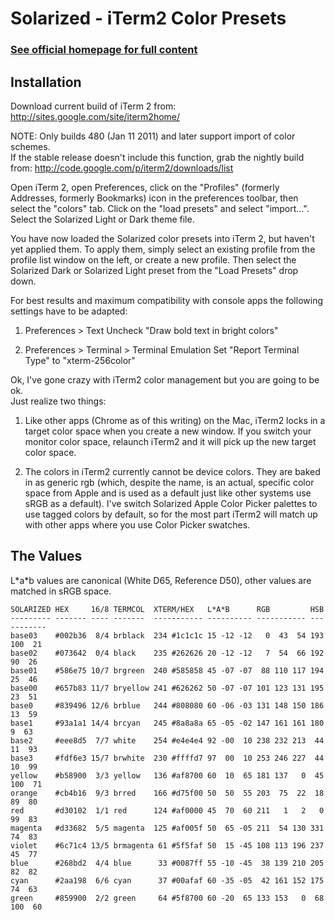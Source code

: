 Solarized - iTerm2 Color Presets
================================

### [See official homepage for full content](http://ethanschoonover.com/solarized)

Installation
------------

Download current build of iTerm 2 from: <http://sites.google.com/site/iterm2home/>

NOTE: Only builds 480 (Jan 11 2011) and later support import of color schemes.  
If the stable release doesn't include this function, grab the nightly build 
from: <http://code.google.com/p/iterm2/downloads/list>

Open iTerm 2, open Preferences, click on the "Profiles" (formerly Addresses, 
formerly Bookmarks) icon in the preferences toolbar, then select the "colors" 
tab. Click on the "load presets" and select "import...". Select the Solarized 
Light or Dark theme file.

You have now loaded the Solarized color presets into iTerm 2, but haven't yet 
applied them. To apply them, simply select an existing profile from the profile 
list window on the left, or create a new profile. Then select the Solarized 
Dark or Solarized Light preset from the "Load Presets" drop down.

For best results and maximum compatibility with console apps the following
settings have to be adapted:

1. Preferences > Text
   Uncheck "Draw bold text in bright colors"

2. Preferences > Terminal > Terminal Emulation
   Set "Report Terminal Type" to "xterm-256color"

Ok, I've gone crazy with iTerm2 color management but you are going to be ok.  
Just realize two things:

1. Like other apps (Chrome as of this writing) on the Mac, iTerm2 locks in 
   a target color space when you create a new window. If you switch your 
   monitor color space, relaunch iTerm2 and it will pick up the new target 
   color space.

2. The colors in iTerm2 currently cannot be device colors. They are baked in as 
   generic rgb (which, despite the name, is an actual, specific color space 
   from Apple and is used as a default just like other systems use sRGB as 
   a default). I've switch Solarized Apple Color Picker palettes to use tagged 
   colors by default, so for the most part iTerm2 will match up with other apps 
   where you use Color Picker swatches.

The Values
----------

L\*a\*b values are canonical (White D65, Reference D50), other values are 
matched in sRGB space.

    SOLARIZED HEX     16/8 TERMCOL  XTERM/HEX   L*A*B      RGB         HSB
    --------- ------- ---- -------  ----------- ---------- ----------- -----------
    base03    #002b36  8/4 brblack  234 #1c1c1c 15 -12 -12   0  43  54 193 100  21
    base02    #073642  0/4 black    235 #262626 20 -12 -12   7  54  66 192  90  26
    base01    #586e75 10/7 brgreen  240 #585858 45 -07 -07  88 110 117 194  25  46
    base00    #657b83 11/7 bryellow 241 #626262 50 -07 -07 101 123 131 195  23  51
    base0     #839496 12/6 brblue   244 #808080 60 -06 -03 131 148 150 186  13  59
    base1     #93a1a1 14/4 brcyan   245 #8a8a8a 65 -05 -02 147 161 161 180   9  63
    base2     #eee8d5  7/7 white    254 #e4e4e4 92 -00  10 238 232 213  44  11  93
    base3     #fdf6e3 15/7 brwhite  230 #ffffd7 97  00  10 253 246 227  44  10  99
    yellow    #b58900  3/3 yellow   136 #af8700 60  10  65 181 137   0  45 100  71
    orange    #cb4b16  9/3 brred    166 #d75f00 50  50  55 203  75  22  18  89  80
    red       #d30102  1/1 red      124 #af0000 45  70  60 211   1   2   0  99  83
    magenta   #d33682  5/5 magenta  125 #af005f 50  65 -05 211  54 130 331  74  83
    violet    #6c71c4 13/5 brmagenta 61 #5f5faf 50  15 -45 108 113 196 237  45  77
    blue      #268bd2  4/4 blue      33 #0087ff 55 -10 -45  38 139 210 205  82  82
    cyan      #2aa198  6/6 cyan      37 #00afaf 60 -35 -05  42 161 152 175  74  63
    green     #859900  2/2 green     64 #5f8700 60 -20  65 133 153   0  68 100  60
